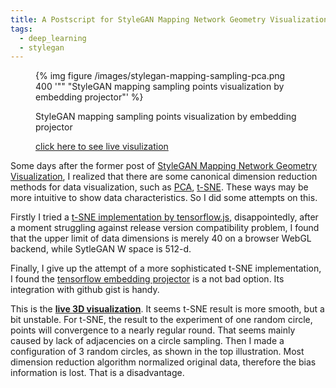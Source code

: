 ```yaml
---
title: A Postscript for StyleGAN Mapping Network Geometry Visualization
tags:
  - deep_learning
  - stylegan
---
```



<figure>
	<picture>
		{% img figure /images/stylegan-mapping-sampling-pca.png 400 '"" "StyleGAN mapping sampling points visualization by embedding projector"' %}
	</picture>
	<figcaption>
		<p>StyleGAN mapping sampling points visualization by embedding projector</p>
		<p><a href="https://projector.tensorflow.org/?config=https://gist.githubusercontent.com/k-l-lambda/ec91b00e74a62b6435ec098138f9ab0d/raw/df0e1a3f7a8e29476e30c723038f425f71bba0bd/embedding-projector-config.json">click here to see live visulization</a></p>
	</figcaption>
</figure>


Some days after the former post of [StyleGAN Mapping Network Geometry Visualization](/2020/02/10/stylegan-mapping/),
I realized that there are some canonical dimension reduction methods for data visualization, such as [PCA](https://en.wikipedia.org/wiki/Principal_component_analysis), [t-SNE](https://en.wikipedia.org/wiki/T-distributed_stochastic_neighbor_embedding).
These ways may be more intuitive to show data characteristics. So I did some attempts on this.

Firstly I tried a [t-SNE implementation by tensorflow.js](https://github.com/tensorflow/tfjs-tsne),
disappointedly, after a moment struggling against release version compatibility problem,
I found that the upper limit of data dimensions is merely 40 on a browser WebGL backend, while SytleGAN W space is 512-d.

Finally, I give up the attempt of a more sophisticated t-SNE implementation,
I found the [tensorflow embedding projector](https://projector.tensorflow.org/) is a not bad option.
Its integration with github gist is handy.

This is the [**live 3D visualization**](https://projector.tensorflow.org/?config=https://gist.githubusercontent.com/k-l-lambda/ec91b00e74a62b6435ec098138f9ab0d/raw/df0e1a3f7a8e29476e30c723038f425f71bba0bd/embedding-projector-config.json).
It seems t-SNE result is more smooth, but a bit unstable.
For t-SNE, the result to the experiment of one random circle, points will convergence to a nearly regular round.
That seems mainly caused by lack of adjacencies on a circle sampling. Then I made a configuration of 3 random circles, as shown in the top illustration.
Most dimension reduction algorithm normalized original data, therefore the bias information is lost. That is a disadvantage.
